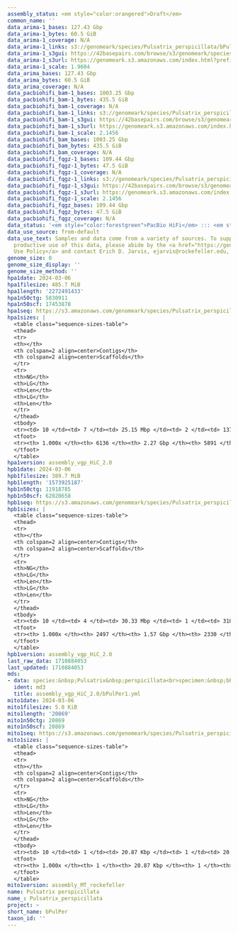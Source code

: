 ```yaml
---
assembly_status: <em style="color:orangered">Draft</em>
common_name: ''
data_arima-1_bases: 127.43 Gbp
data_arima-1_bytes: 60.5 GiB
data_arima-1_coverage: N/A
data_arima-1_links: s3://genomeark/species/Pulsatrix_perspicillata/bPulPer1/genomic_data/arima/<br>
data_arima-1_s3gui: https://42basepairs.com/browse/s3/genomeark/species/Pulsatrix_perspicillata/bPulPer1/genomic_data/arima/
data_arima-1_s3url: https://genomeark.s3.amazonaws.com/index.html?prefix=species/Pulsatrix_perspicillata/bPulPer1/genomic_data/arima/
data_arima-1_scale: 1.9604
data_arima_bases: 127.43 Gbp
data_arima_bytes: 60.5 GiB
data_arima_coverage: N/A
data_pacbiohifi_bam-1_bases: 1003.25 Gbp
data_pacbiohifi_bam-1_bytes: 435.5 GiB
data_pacbiohifi_bam-1_coverage: N/A
data_pacbiohifi_bam-1_links: s3://genomeark/species/Pulsatrix_perspicillata/bPulPer1/genomic_data/pacbio_hifi/<br>
data_pacbiohifi_bam-1_s3gui: https://42basepairs.com/browse/s3/genomeark/species/Pulsatrix_perspicillata/bPulPer1/genomic_data/pacbio_hifi/
data_pacbiohifi_bam-1_s3url: https://genomeark.s3.amazonaws.com/index.html?prefix=species/Pulsatrix_perspicillata/bPulPer1/genomic_data/pacbio_hifi/
data_pacbiohifi_bam-1_scale: 2.1456
data_pacbiohifi_bam_bases: 1003.25 Gbp
data_pacbiohifi_bam_bytes: 435.5 GiB
data_pacbiohifi_bam_coverage: N/A
data_pacbiohifi_fqgz-1_bases: 109.44 Gbp
data_pacbiohifi_fqgz-1_bytes: 47.5 GiB
data_pacbiohifi_fqgz-1_coverage: N/A
data_pacbiohifi_fqgz-1_links: s3://genomeark/species/Pulsatrix_perspicillata/bPulPer1/genomic_data/pacbio_hifi/<br>
data_pacbiohifi_fqgz-1_s3gui: https://42basepairs.com/browse/s3/genomeark/species/Pulsatrix_perspicillata/bPulPer1/genomic_data/pacbio_hifi/
data_pacbiohifi_fqgz-1_s3url: https://genomeark.s3.amazonaws.com/index.html?prefix=species/Pulsatrix_perspicillata/bPulPer1/genomic_data/pacbio_hifi/
data_pacbiohifi_fqgz-1_scale: 2.1456
data_pacbiohifi_fqgz_bases: 109.44 Gbp
data_pacbiohifi_fqgz_bytes: 47.5 GiB
data_pacbiohifi_fqgz_coverage: N/A
data_status: '<em style="color:forestgreen">PacBio HiFi</em> ::: <em style="color:forestgreen">Arima</em>'
data_use_source: from-default
data_use_text: Samples and data come from a variety of sources. To support fair and
  productive use of this data, please abide by the <a href="https://genome10k.soe.ucsc.edu/data-use-policies/">Data
  Use Policy</a> and contact Erich D. Jarvis, ejarvis@rockefeller.edu, with any questions.
genome_size: 0
genome_size_display: ''
genome_size_method: ''
hpa1date: 2024-03-06
hpa1filesize: 485.7 MiB
hpa1length: '2272491433'
hpa1n50ctg: 5830911
hpa1n50scf: 17453878
hpa1seq: https://s3.amazonaws.com/genomeark/species/Pulsatrix_perspicillata/bPulPer1/assembly_vgp_HiC_2.0/bPulPer1.HiC.hap1.20240306.fasta.gz
hpa1sizes: |
  <table class="sequence-sizes-table">
  <thead>
  <tr>
  <th></th>
  <th colspan=2 align=center>Contigs</th>
  <th colspan=2 align=center>Scaffolds</th>
  </tr>
  <tr>
  <th>NG</th>
  <th>LG</th>
  <th>Len</th>
  <th>LG</th>
  <th>Len</th>
  </tr>
  </thead>
  <tbody>
  <tr><td> 10 </td><td> 7 </td><td> 25.15 Mbp </td><td> 2 </td><td> 137.18 Mbp </td></tr><tr><td> 20 </td><td> 18 </td><td> 17.80 Mbp </td><td> 4 </td><td> 135.86 Mbp </td></tr><tr><td> 30 </td><td> 33 </td><td> 12.83 Mbp </td><td> 6 </td><td> 64.27 Mbp </td></tr><tr><td> 40 </td><td> 53 </td><td> 9.70 Mbp </td><td> 10 </td><td> 30.53 Mbp </td></tr><tr style="background-color:#cccccc;"><td> 50 </td><td> 83 </td><td style="background-color:#88ff88;"> 5.83 Mbp </td><td> 20 </td><td style="background-color:#88ff88;"> 17.45 Mbp </td></tr><tr><td> 60 </td><td> 133 </td><td> 3.45 Mbp </td><td> 43 </td><td> 5.46 Mbp </td></tr><tr><td> 70 </td><td> 223 </td><td> 1.80 Mbp </td><td> 112 </td><td> 2.26 Mbp </td></tr><tr><td> 80 </td><td> 415 </td><td> 0.79 Mbp </td><td> 280 </td><td> 0.85 Mbp </td></tr><tr><td> 90 </td><td> 1111 </td><td> 133.83 Kbp </td><td> 923 </td><td> 139.83 Kbp </td></tr><tr><td> 100 </td><td> 6136 </td><td> 11.45 Kbp </td><td> 5891 </td><td> 11.45 Kbp </td></tr></tbody>
  <tfoot>
  <tr><th> 1.000x </th><th> 6136 </th><th> 2.27 Gbp </th><th> 5891 </th><th> 2.27 Gbp </th></tr>
  </tfoot>
  </table>
hpa1version: assembly_vgp_HiC_2.0
hpb1date: 2024-03-06
hpb1filesize: 389.7 MiB
hpb1length: '1573925187'
hpb1n50ctg: 11918785
hpb1n50scf: 62020658
hpb1seq: https://s3.amazonaws.com/genomeark/species/Pulsatrix_perspicillata/bPulPer1/assembly_vgp_HiC_2.0/bPulPer1.HiC.hap2.20240306.fasta.gz
hpb1sizes: |
  <table class="sequence-sizes-table">
  <thead>
  <tr>
  <th></th>
  <th colspan=2 align=center>Contigs</th>
  <th colspan=2 align=center>Scaffolds</th>
  </tr>
  <tr>
  <th>NG</th>
  <th>LG</th>
  <th>Len</th>
  <th>LG</th>
  <th>Len</th>
  </tr>
  </thead>
  <tbody>
  <tr><td> 10 </td><td> 4 </td><td> 30.33 Mbp </td><td> 1 </td><td> 318.13 Mbp </td></tr><tr><td> 20 </td><td> 10 </td><td> 23.83 Mbp </td><td> 1 </td><td> 318.13 Mbp </td></tr><tr><td> 30 </td><td> 17 </td><td> 19.94 Mbp </td><td> 3 </td><td> 134.58 Mbp </td></tr><tr><td> 40 </td><td> 26 </td><td> 17.07 Mbp </td><td> 4 </td><td> 99.46 Mbp </td></tr><tr style="background-color:#cccccc;"><td> 50 </td><td> 37 </td><td style="background-color:#88ff88;"> 11.92 Mbp </td><td> 6 </td><td style="background-color:#88ff88;"> 62.02 Mbp </td></tr><tr><td> 60 </td><td> 53 </td><td> 8.14 Mbp </td><td> 9 </td><td> 25.14 Mbp </td></tr><tr><td> 70 </td><td> 77 </td><td> 5.06 Mbp </td><td> 17 </td><td> 13.82 Mbp </td></tr><tr><td> 80 </td><td> 125 </td><td> 2.44 Mbp </td><td> 43 </td><td> 3.24 Mbp </td></tr><tr><td> 90 </td><td> 258 </td><td> 493.40 Kbp </td><td> 147 </td><td> 0.59 Mbp </td></tr><tr><td> 100 </td><td> 2497 </td><td> 11.14 Kbp </td><td> 2330 </td><td> 11.14 Kbp </td></tr></tbody>
  <tfoot>
  <tr><th> 1.000x </th><th> 2497 </th><th> 1.57 Gbp </th><th> 2330 </th><th> 1.57 Gbp </th></tr>
  </tfoot>
  </table>
hpb1version: assembly_vgp_HiC_2.0
last_raw_data: 1710884053
last_updated: 1710884053
mds:
- data: species:&nbsp;Pulsatrix&nbsp;perspicillata<br>specimen:&nbsp;bPulPer1<br>projects:&nbsp;<br>&nbsp;&nbsp;-&nbsp;vgp<br>assembled_by_group:&nbsp;Rockefeller<br>data_location:&nbsp;S3<br>release_to:&nbsp;S3<br>combine_for_curation:&nbsp;true<br>hap1:&nbsp;s3://genomeark/species/Pulsatrix_perspicillata/bPulPer1/assembly_vgp_HiC_2.0/bPulPer1.HiC.hap1.20240306.fasta.gz<br>hap2:&nbsp;s3://genomeark/species/Pulsatrix_perspicillata/bPulPer1/assembly_vgp_HiC_2.0/bPulPer1.HiC.hap2.20240306.fasta.gz<br>pretext_hap1:&nbsp;s3://genomeark/species/Pulsatrix_perspicillata/bPulPer1/assembly_vgp_HiC_2.0/evaluation/hap1/pretext/bPulPer1_hap1_s2.pretext<br>pretext_hap2:&nbsp;s3://genomeark/species/Pulsatrix_perspicillata/bPulPer1/assembly_vgp_HiC_2.0/evaluation/hap2/pretext/bPulPer1_hap2_s2.pretext<br>kmer_spectra_img:&nbsp;s3://genomeark/species/Pulsatrix_perspicillata/bPulPer1/assembly_vgp_HiC_2.0/evaluation/merqury/bPulPer1_png/<br>pacbio_read_dir:&nbsp;s3://genomeark/species/Pulsatrix_perspicillata/bPulPer1/genomic_data/pacbio_hifi/<br>pacbio_read_type:&nbsp;hifi<br>hic_read_dir:&nbsp;s3://genomeark/species/Pulsatrix_perspicillata/bPulPer1/genomic_data/arima/<br>mito:&nbsp;s3://genomeark/species/Pulsatrix_perspicillata/bPulPer1/assembly_MT_rockefeller/bPulPer1.MT.20240306.fasta.gz<br>pipeline:&nbsp;<br>&nbsp;&nbsp;-&nbsp;hifiasm&nbsp;(0.19.3+galaxy0)<br>&nbsp;&nbsp;-&nbsp;yahs&nbsp;(1.2a.2+galaxy1)<br>notes:&nbsp;This&nbsp;was&nbsp;a&nbsp;Hifiasm-HiC&nbsp;assembly&nbsp;of&nbsp;bPulPer1,&nbsp;resulting&nbsp;in&nbsp;two&nbsp;complete&nbsp;haplotypes.&nbsp;HiC&nbsp;scaffolding&nbsp;was&nbsp;performed&nbsp;with&nbsp;YaHS.&nbsp;&nbsp;The&nbsp;HiC&nbsp;prep&nbsp;kit&nbsp;used&nbsp;was&nbsp;Arima&nbsp;library&nbsp;prep.&nbsp;The&nbsp;HiC&nbsp;reads&nbsp;needed&nbsp;to&nbsp;have&nbsp;5&nbsp;bp&nbsp;trimmed&nbsp;from&nbsp;the&nbsp;5'&nbsp;end&nbsp;due&nbsp;to&nbsp;adapter&nbsp;left&nbsp;over&nbsp;from&nbsp;the&nbsp;Arima&nbsp;library&nbsp;prep&nbsp;kit.&nbsp;This&nbsp;assembly&nbsp;has&nbsp;a&nbsp;large&nbsp;amount&nbsp;of&nbsp;what&nbsp;seem&nbsp;to&nbsp;be&nbsp;fragmented&nbsp;repeat&nbsp;contigs.&nbsp;The&nbsp;estimated&nbsp;genome&nbsp;size&nbsp;from&nbsp;GenomeScope&nbsp;is&nbsp;1.57Gbp,&nbsp;but&nbsp;hap1&nbsp;contigs&nbsp;end&nbsp;up&nbsp;2.27Gbp&nbsp;and&nbsp;hap2&nbsp;contigs&nbsp;are&nbsp;1.57Gbp,&nbsp;so&nbsp;a&nbsp;lot&nbsp;of&nbsp;the&nbsp;repeats&nbsp;seem&nbsp;to&nbsp;be&nbsp;retained&nbsp;in&nbsp;hap1.&nbsp;I&nbsp;say&nbsp;that&nbsp;they&nbsp;are&nbsp;repeats&nbsp;because&nbsp;running&nbsp;purge_dups&nbsp;resulted&nbsp;in&nbsp;a&nbsp;large&nbsp;fraction&nbsp;of&nbsp;hap1&nbsp;being&nbsp;removed&nbsp;(~300Mbp)&nbsp;and&nbsp;labelled&nbsp;as&nbsp;REPEAT&nbsp;by&nbsp;purge_dups,&nbsp;but&nbsp;the&nbsp;assembly&nbsp;is&nbsp;still&nbsp;larger&nbsp;than&nbsp;expected&nbsp;(1.92Gbp).&nbsp;I&nbsp;have&nbsp;opted&nbsp;to&nbsp;not&nbsp;remove&nbsp;these&nbsp;repeats,&nbsp;and&nbsp;the&nbsp;unpurged&nbsp;assemblies&nbsp;were&nbsp;carried&nbsp;through&nbsp;to&nbsp;scaffolding,&nbsp;in&nbsp;favor&nbsp;of&nbsp;keeping&nbsp;these&nbsp;sequences.&nbsp;Nucmer&nbsp;against&nbsp;Strix&nbsp;aluco&nbsp;shows&nbsp;a&nbsp;good&nbsp;amount&nbsp;of&nbsp;colinearity&nbsp;among&nbsp;the&nbsp;larger&nbsp;scaffolds&nbsp;in&nbsp;the&nbsp;end,&nbsp;and&nbsp;the&nbsp;smaller&nbsp;fragments&nbsp;hitting&nbsp;against&nbsp;some&nbsp;un-named&nbsp;parts&nbsp;of&nbsp;S.&nbsp;aluco.&nbsp;Just&nbsp;a&nbsp;heads&nbsp;up!&nbsp;<br>
  ident: md3
  title: assembly_vgp_HiC_2.0/bPulPer1.yml
mito1date: 2024-03-06
mito1filesize: 5.8 KiB
mito1length: '20869'
mito1n50ctg: 20869
mito1n50scf: 20869
mito1seq: https://s3.amazonaws.com/genomeark/species/Pulsatrix_perspicillata/bPulPer1/assembly_MT_rockefeller/bPulPer1.MT.20240306.fasta.gz
mito1sizes: |
  <table class="sequence-sizes-table">
  <thead>
  <tr>
  <th></th>
  <th colspan=2 align=center>Contigs</th>
  <th colspan=2 align=center>Scaffolds</th>
  </tr>
  <tr>
  <th>NG</th>
  <th>LG</th>
  <th>Len</th>
  <th>LG</th>
  <th>Len</th>
  </tr>
  </thead>
  <tbody>
  <tr><td> 10 </td><td> 1 </td><td> 20.87 Kbp </td><td> 1 </td><td> 20.87 Kbp </td></tr><tr><td> 20 </td><td> 1 </td><td> 20.87 Kbp </td><td> 1 </td><td> 20.87 Kbp </td></tr><tr><td> 30 </td><td> 1 </td><td> 20.87 Kbp </td><td> 1 </td><td> 20.87 Kbp </td></tr><tr><td> 40 </td><td> 1 </td><td> 20.87 Kbp </td><td> 1 </td><td> 20.87 Kbp </td></tr><tr style="background-color:#cccccc;"><td> 50 </td><td> 1 </td><td style="background-color:#ff8888;"> 20.87 Kbp </td><td> 1 </td><td style="background-color:#ff8888;"> 20.87 Kbp </td></tr><tr><td> 60 </td><td> 1 </td><td> 20.87 Kbp </td><td> 1 </td><td> 20.87 Kbp </td></tr><tr><td> 70 </td><td> 1 </td><td> 20.87 Kbp </td><td> 1 </td><td> 20.87 Kbp </td></tr><tr><td> 80 </td><td> 1 </td><td> 20.87 Kbp </td><td> 1 </td><td> 20.87 Kbp </td></tr><tr><td> 90 </td><td> 1 </td><td> 20.87 Kbp </td><td> 1 </td><td> 20.87 Kbp </td></tr><tr><td> 100 </td><td> 1 </td><td> 20.87 Kbp </td><td> 1 </td><td> 20.87 Kbp </td></tr></tbody>
  <tfoot>
  <tr><th> 1.000x </th><th> 1 </th><th> 20.87 Kbp </th><th> 1 </th><th> 20.87 Kbp </th></tr>
  </tfoot>
  </table>
mito1version: assembly_MT_rockefeller
name: Pulsatrix perspicillata
name_: Pulsatrix_perspicillata
project: ~
short_name: bPulPer
taxon_id: ''
---
```

